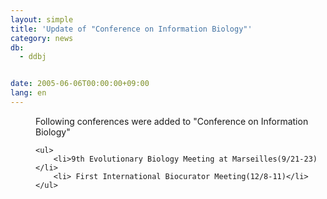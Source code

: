 ```yaml
---
layout: simple
title: 'Update of "Conference on Information Biology"'
category: news
db:
  - ddbj


date: 2005-06-06T00:00:00+09:00
lang: en
---
```


<dd>Following conferences were added to "Conference on Information Biology"

    <ul>
        <li>9th Evolutionary Biology Meeting at Marseilles(9/21-23)</li>
        <li> First International Biocurator Meeting(12/8-11)</li>
    </ul>
</dd>
